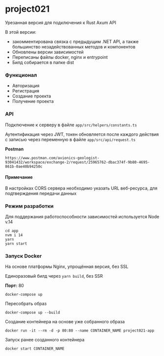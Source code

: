 # project021
Урезанная версия для подключения к Rust Axum API

В этой версии:
* закомментирована связка с предыдущим .NET API, а также большинство незадействованных методов и компонентов
* Обновлены версии зависимостей
* Переписаны файлы docker, nginx и entrypoint
* Билд собирается в папке dist

### Функционал
* Авторизация
* Регистрация
* Создание проекта
* Получение проекта

### API
Подключение к серверу в файле `app/src/helpers/constants.ts`

Аутентификация через JWT, токен обновляется после каждого действия с записью через переменную в файле `app/src/api/request.ts`

**Postman**

    https://www.postman.com/avionics-geologist-93041432/workspace/exchange-2/request/25965762-dbac374f-9b80-4695-861b-0ae40b94250c
    
#### Примечание
В настройках CORS сервера необходимо указать URL веб-ресурса, для подтверждения передачи данных

### Режим разработки
Для поддержания работоспособности зависимостей используется Node v.14

    cd app
    nvm i 14
    yarn
    yarn start
    
### Запуск Docker
На основе платформы Nginx, упрощённая версия, без SSL

Единоразовый билд через `yarn build`, без SSR

**Порт:** 80

    docker-compose up

Пересобрать образ

    docker-compose up --build
    
Создание контейнера на основе уже собранного образа

    docker run -it --rm -d -p 80:80 --name CONTAINER_NAME project021-app

Запуск ранее созданного контейнера

    docker start CONTAINER_NAME